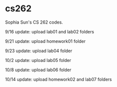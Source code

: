 # cs262
Sophia Sun's CS 262 codes.

9/16 update: upload lab01 and lab02 folders

9/21 update: upload homework01 folder

9/23 update: upload lab04 folder

10/2 update: upload lab05 folder

10/8 update: upload lab06 folder

10/14 update: upload homework02 and lab07 folders
